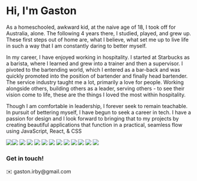<h1>Hi, I'm Gaston</h1 text align=center>

<p>As a homeschooled, awkward kid, at the naive age of 18, I took off for Australia, alone. The following 4 years there, I studied, played, and grew up. These first steps out of home are, what I believe, what set me up to live life in such a way that I am constantly daring to better myself.

In my career, I have enjoyed working in hospitality. I started at Starbucks as a barista, where I learned and grew into a trainer and then a supervisor. I pivoted to the bartending world, which I entered as a bar-back and was quickly promoted into the position of bartender and finally head bartender. The service industry taught me a lot, primarily a love for people. Working alongside others, building others as a leader, serving others - to see their vision come to life, these are the things I loved the most within hospitality.

Though I am comfortable in leadership, I forever seek to remain teachable. In pursuit of bettering myself, I have begun to seek a career in tech. I have a passion for design and I look forward to bringing that to my projects by creating beautiful applications that function in a practical, seamless flow using JavaScript, React, & CSS</p>


<img src = "https://www.vectorlogo.zone/logos/javascript/javascript-icon.svg"><img src="https://www.vectorlogo.zone/logos/reactjs/reactjs-icon.svg">
<img src = "https://www.vectorlogo.zone/logos/axios/axios-icon.svg">
<img src = "https://www.vectorlogo.zone/logos/w3_html5/w3_html5-icon.svg">
<img src = "https://www.vectorlogo.zone/logos/w3_css/w3_css-icon.svg">
<img src = "https://www.vectorlogo.zone/logos/npmjs/npmjs-icon.svg">
<img src = "https://www.vectorlogo.zone/logos/jestjsio/jestjsio-icon.svg">
<img src = "https://www.vectorlogo.zone/logos/git-scm/git-scm-icon.svg">
<img src = "https://www.vectorlogo.zone/logos/sqlite/sqlite-icon.svg">
<img src = "https://www.vectorlogo.zone/logos/heroku/heroku-icon.svg">
<img src = "https://www.vectorlogo.zone/logos/github/github-icon.svg">
<img src = "https://www.vectorlogo.zone/logos/nodemonio/nodemonio-icon.svg">
<img src = "https://www.vectorlogo.zone/logos/nodejs/nodejs-icon.svg">

<h3>Get in touch!</h3>
✉️ gaston.irby@gmail.com

<!--
**gastonirby/gastonirby** is a ✨ _special_ ✨ repository because its `README.md` (this file) appears on your GitHub profile.

Here are some ideas to get you started:

- 🔭 I’m currently working on ...
- 🌱 I’m currently learning ...
- 👯 I’m looking to collaborate on ...
- 🤔 I’m looking for help with ...
- 💬 Ask me about ...
- 📫 How to reach me: ...
- 😄 Pronouns: ...
- ⚡ Fun fact: ...
-->
